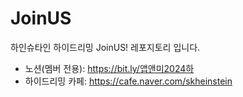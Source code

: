 # JoinUS
하인슈타인 하이드리밍 JoinUS! 레포지토리 입니다.

- 노션(멤버 전용): https://bit.ly/앱앤미2024하
- 하이드리밍 카페: https://cafe.naver.com/skheinstein

